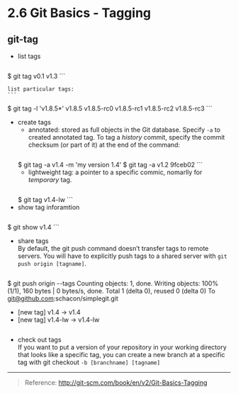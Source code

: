 2.6 Git Basics - Tagging
===
## git-tag
- list tags

	```
 $ git tag
 v0.1
 v1.3
	```
    
	list particular tags:
	```
 $ git tag -l 'v1.8.5*'
 v1.8.5
 v1.8.5-rc0
 v1.8.5-rc1
 v1.8.5-rc2
 v1.8.5-rc3
	```
- create tags
    - annotated: stored as full objects in the Git database. Specify ```-a``` to created annotated tag. To tag a *history* commit, specify the commit checksum (or part of it) at the end of the command:
    	```
    $ git tag -a v1.4 -m 'my version 1.4'
    $ git tag -a v1.2 9fceb02
    	```
    - lightweight tag:  a pointer to a specific commic, nomarlly for *temporary* tag.
    	```
    $ git tag v1.4-lw
    	```
- show tag inforamtion
	```
$ git show v1.4
	```
- share tags  
	By default, the git push command doesn’t transfer tags to remote servers. You will have to explicitly push tags to a shared server with ```git push origin [tagname]```.    
	```
 $ git push origin --tags
 Counting objects: 1, done.
 Writing objects: 100% (1/1), 160 bytes | 0 bytes/s, done.
 Total 1 (delta 0), reused 0 (delta 0)
 To git@github.com:schacon/simplegit.git
 * [new tag]         v1.4 -> v1.4
 * [new tag]         v1.4-lw -> v1.4-lw
 	```
 
- check out tags  
 If you want to put a version of your repository in your working directory that looks like a specific tag, you can create a new branch at a specific tag with git checkout ```-b [branchname] [tagname]```

---
> Reference: http://git-scm.com/book/en/v2/Git-Basics-Tagging
